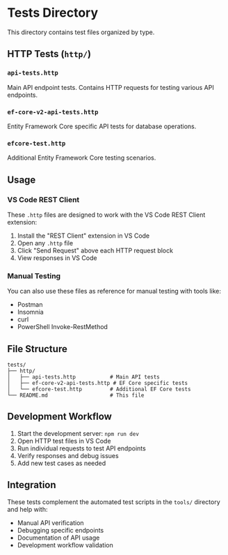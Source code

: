 # Tests Directory

This directory contains test files organized by type.

## HTTP Tests (`http/`)

### `api-tests.http`

Main API endpoint tests. Contains HTTP requests for testing various API endpoints.

### `ef-core-v2-api-tests.http`

Entity Framework Core specific API tests for database operations.

### `efcore-test.http`

Additional Entity Framework Core testing scenarios.

## Usage

### VS Code REST Client

These `.http` files are designed to work with the VS Code REST Client extension:

1. Install the "REST Client" extension in VS Code
2. Open any `.http` file
3. Click "Send Request" above each HTTP request block
4. View responses in VS Code

### Manual Testing

You can also use these files as reference for manual testing with tools like:

- Postman
- Insomnia
- curl
- PowerShell Invoke-RestMethod

## File Structure

```
tests/
├── http/
│   ├── api-tests.http           # Main API tests
│   ├── ef-core-v2-api-tests.http # EF Core specific tests
│   └── efcore-test.http         # Additional EF Core tests
└── README.md                    # This file
```

## Development Workflow

1. Start the development server: `npm run dev`
2. Open HTTP test files in VS Code
3. Run individual requests to test API endpoints
4. Verify responses and debug issues
5. Add new test cases as needed

## Integration

These tests complement the automated test scripts in the `tools/` directory and help with:

- Manual API verification
- Debugging specific endpoints
- Documentation of API usage
- Development workflow validation
